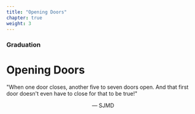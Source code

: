 ```yaml
---
title: "Opening Doors"
chapter: true
weight: 3
---
```


### Graduation

# Opening Doors

"When one door closes, another five to seven doors open. And that first door doesn't even have to close for that to be true!"

<center>&mdash; SJMD</center>